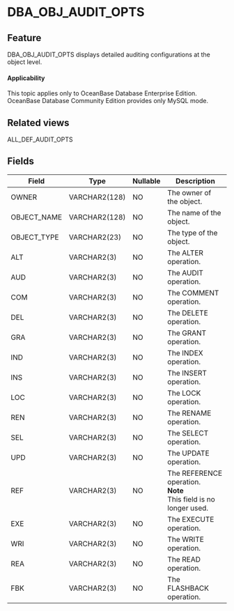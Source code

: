 DBA_OBJ_AUDIT_OPTS
=======================================

Feature
-----------

DBA_OBJ_AUDIT_OPTS displays detailed auditing configurations at the object level.

<main id="notice" >
    <h4>Applicability</h4>
    <p>This topic applies only to OceanBase Database Enterprise Edition. OceanBase Database Community Edition provides only MySQL mode. </p>
  </main>

Related views
-------------

ALL_DEF_AUDIT_OPTS

Fields
-------------



| **Field**   | **Type**      | **Nullable** | **Description**                                                         |
|-------------|---------------|--------------|-------------------------------------------------------------------------|
| OWNER       | VARCHAR2(128) | NO           | The owner of the object.                                                |
| OBJECT_NAME | VARCHAR2(128) | NO           | The name of the object.                                                 |
| OBJECT_TYPE | VARCHAR2(23)  | NO           | The type of the object.                                                 |
| ALT         | VARCHAR2(3)   | NO           | The ALTER operation.                                                    |
| AUD         | VARCHAR2(3)   | NO           | The AUDIT operation.                                                    |
| COM         | VARCHAR2(3)   | NO           | The COMMENT operation.                                                  |
| DEL         | VARCHAR2(3)   | NO           | The DELETE operation.                                                   |
| GRA         | VARCHAR2(3)   | NO           | The GRANT operation.                                                    |
| IND         | VARCHAR2(3)   | NO           | The INDEX operation.                                                    |
| INS         | VARCHAR2(3)   | NO           | The INSERT operation.                                                   |
| LOC         | VARCHAR2(3)   | NO           | The LOCK operation.                                                     |
| REN         | VARCHAR2(3)   | NO           | The RENAME operation.                                                   |
| SEL         | VARCHAR2(3)   | NO           | The SELECT operation.                                                   |
| UPD         | VARCHAR2(3)   | NO           | The UPDATE operation.                                                   |
| REF         | VARCHAR2(3)   | NO           | The REFERENCE operation. <br>**Note** <br>This field is no longer used. |
| EXE         | VARCHAR2(3)   | NO           | The EXECUTE operation.                                                  |
| WRI         | VARCHAR2(3)   | NO           | The WRITE operation.                                                    |
| REA         | VARCHAR2(3)   | NO           | The READ operation.                                                     |
| FBK         | VARCHAR2(3)   | NO           | The FLASHBACK operation.                                                |



